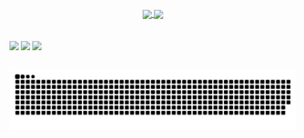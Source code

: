 ### 
<div align="center">
  <a href="https://github.com/MaDiass">
  <img align="center" src="https://github-readme-stats-sigma-five.vercel.app/api?username=MaDiass&show_icons=true&theme=dark" />
</a>
<a href="https://github.com/MaDiass">
  <img align="center" src="https://github-readme-stats-sigma-five.vercel.app/api/top-langs/?username=MaDiass&layout=compact&theme=dark" />
</a>
</div>

#

<div>
  <a href = "mailto:matheusdias7182@gmail.com"><img src="https://img.shields.io/badge/-Gmail-%23333?style=for-the-badge&logo=gmail&logoColor=white" target="_blank"></a>
  <a href="https://www.linkedin.com/in/matheus-dias-771115231/" target="_blank"><img src="https://img.shields.io/badge/-LinkedIn-%230077B5?style=for-the-badge&logo=linkedin&logoColor=white" target="_blank"></a> 
   <a href="https://www.instagram.com/itheuss.f/" target="_blank"><img src="https://img.shields.io/badge/-Instagram-%23E4405F?style=for-the-badge&logo=instagram&logoColor=white" target="_blank"></a>

##
  </div>
<picture>
  <source media="(prefers-color-scheme: dark)" srcset="https://raw.githubusercontent.com/MaDiass/MaDiass/output/github-contribution-grid-snake-dark.svg">
  <source media="(prefers-color-scheme: dark)" srcset="https://raw.githubusercontent.com/MaDiass/MaDiass/output/github-contribution-grid-snake.svg">
  <img alt="github contribution grid snake animation" src="https://raw.githubusercontent.com/MaDiass/MaDiass/output/github-contribution-grid-snake.svg">
</picture>

